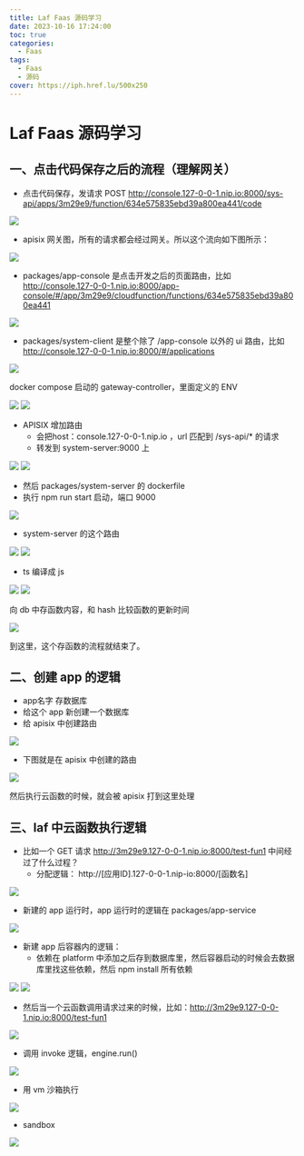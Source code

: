 ```yaml
---
title: Laf Faas 源码学习
date: 2023-10-16 17:24:00
toc: true
categories:
  - Faas
tags:
  - Faas
  - 源码
cover: https://iph.href.lu/500x250
---
```


# Laf Faas 源码学习

## 一、点击代码保存之后的流程（理解网关）

- 点击代码保存，发请求 POST http://console.127-0-0-1.nip.io:8000/sys-api/apps/3m29e9/function/634e575835ebd39a800ea441/code

![](https://file-1305436646.cos.ap-nanjing.myqcloud.com/blog/2023-10-16/1-1.png)

- apisix 网关图，所有的请求都会经过网关。所以这个流向如下图所示：

![](https://file-1305436646.cos.ap-nanjing.myqcloud.com/blog/2023-10-16/1-2.png)

- packages/app-console 是点击开发之后的页面路由，比如 http://console.127-0-0-1.nip.io:8000/app-console/#/app/3m29e9/cloudfunction/functions/634e575835ebd39a800ea441

![](https://file-1305436646.cos.ap-nanjing.myqcloud.com/blog/2023-10-16/1-3.png)

- packages/system-client 是整个除了 /app-console 以外的 ui 路由，比如 http://console.127-0-0-1.nip.io:8000/#/applications

![](https://file-1305436646.cos.ap-nanjing.myqcloud.com/blog/2023-10-16/1-4.png)

docker compose 启动的 gateway-controller，里面定义的 ENV

![](https://file-1305436646.cos.ap-nanjing.myqcloud.com/blog/2023-10-16/1-5.png)
![](https://file-1305436646.cos.ap-nanjing.myqcloud.com/blog/2023-10-16/1-6.png)

- APISIX 增加路由
  - 会把host：console.127-0-0-1.nip.io ，url 匹配到 /sys-api/* 的请求
  - 转发到 system-server:9000 上

![](https://file-1305436646.cos.ap-nanjing.myqcloud.com/blog/2023-10-16/1-7.png)
![](https://file-1305436646.cos.ap-nanjing.myqcloud.com/blog/2023-10-16/1-8.png)

- 然后 packages/system-server 的 dockerfile
- 执行 npm run start 启动，端口 9000

![](https://file-1305436646.cos.ap-nanjing.myqcloud.com/blog/2023-10-16/1-9.png)

- system-server 的这个路由

![](https://file-1305436646.cos.ap-nanjing.myqcloud.com/blog/2023-10-16/1-10.png)
![](https://file-1305436646.cos.ap-nanjing.myqcloud.com/blog/2023-10-16/1-11.png)

- ts 编译成 js

![](https://file-1305436646.cos.ap-nanjing.myqcloud.com/blog/2023-10-16/1-12.png)
![](https://file-1305436646.cos.ap-nanjing.myqcloud.com/blog/2023-10-16/1-13.png)

向 db 中存函数内容，和 hash 比较函数的更新时间

![](https://file-1305436646.cos.ap-nanjing.myqcloud.com/blog/2023-10-16/1-14.png)

到这里，这个存函数的流程就结束了。

## 二、创建 app 的逻辑

- app名字 存数据库
- 给这个 app 新创建一个数据库
- 给 apisix 中创建路由

![](https://file-1305436646.cos.ap-nanjing.myqcloud.com/blog/2023-10-16/2-1.png)

- 下图就是在 apisix 中创建的路由

![](https://file-1305436646.cos.ap-nanjing.myqcloud.com/blog/2023-10-16/2-2.png)

然后执行云函数的时候，就会被 apisix 打到这里处理

## 三、laf 中云函数执行逻辑

- 比如一个 GET 请求 http://3m29e9.127-0-0-1.nip.io:8000/test-fun1 中间经过了什么过程？
  - 分配逻辑： http://[应用ID].127-0-0-1.nip-io:8000/[函数名]

![](https://file-1305436646.cos.ap-nanjing.myqcloud.com/blog/2023-10-16/3-1.png)

- 新建的 app 运行时，app 运行时的逻辑在 packages/app-service

![](https://file-1305436646.cos.ap-nanjing.myqcloud.com/blog/2023-10-16/3-2.png)

- 新建 app 后容器内的逻辑：
  - 依赖在 platform 中添加之后存到数据库里，然后容器启动的时候会去数据库里找这些依赖，然后 npm install 所有依赖

![](https://file-1305436646.cos.ap-nanjing.myqcloud.com/blog/2023-10-16/3-3.png)
![](https://file-1305436646.cos.ap-nanjing.myqcloud.com/blog/2023-10-16/3-4.png)

- 然后当一个云函数调用请求过来的时候，比如：http://3m29e9.127-0-0-1.nip.io:8000/test-fun1

![](https://file-1305436646.cos.ap-nanjing.myqcloud.com/blog/2023-10-16/3-5.png)

- 调用 invoke 逻辑，engine.run()

![](https://file-1305436646.cos.ap-nanjing.myqcloud.com/blog/2023-10-16/3-6.png)

- 用 vm 沙箱执行

![](https://file-1305436646.cos.ap-nanjing.myqcloud.com/blog/2023-10-16/3-7.png)

- sandbox

![](https://file-1305436646.cos.ap-nanjing.myqcloud.com/blog/2023-10-16/3-8.png)
